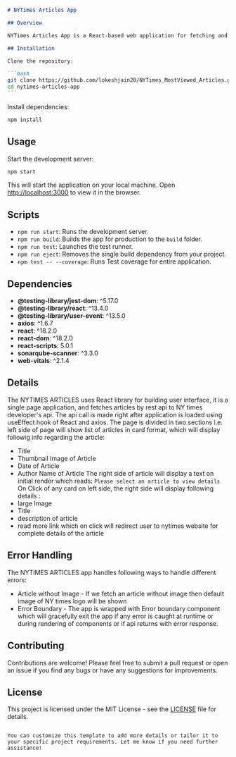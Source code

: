 ````markdown
# NYTimes Articles App

## Overview

NYTimes Articles App is a React-based web application for fetching and displaying most viewed articles from the New York Times API.

## Installation

Clone the repository:

```bash
git clone https://github.com/lokeshjain20/NYTimes_MostViewed_Articles.git
cd nytimes-articles-app
```
````

Install dependencies:

```bash
npm install
```

## Usage

Start the development server:

```bash
npm start
```

This will start the application on your local machine. Open [http://localhost:3000](http://localhost:3000) to view it in the browser.

## Scripts

- `npm run start`: Runs the development server.
- `npm run build`: Builds the app for production to the `build` folder.
- `npm run test`: Launches the test runner.
- `npm run eject`: Removes the single build dependency from your project.
- `npm test -- --coverage`: Runs Test coverage for entire application.

## Dependencies

- **@testing-library/jest-dom**: ^5.17.0
- **@testing-library/react**: ^13.4.0
- **@testing-library/user-event**: ^13.5.0
- **axios**: ^1.6.7
- **react**: ^18.2.0
- **react-dom**: ^18.2.0
- **react-scripts**: 5.0.1
- **sonarqube-scanner**: ^3.3.0
- **web-vitals**: ^2.1.4

## Details

The NYTIMES ARTICLES uses React library for building user interface, it is a single page application, and fetches articles by rest api to NY times developer's api. The api call is made right after application is loaded using useEffect hook of React and axios. The page is divided in two sections i.e. left side of page will show list of articles in card format, which will display followig info regarding the article:

- Title
- Thumbnail Image of Article
- Date of Article
- Author Name of Article
  The right side of article will display a text on initial render which reads:
  `Please select an article to view details`
  On Click of any card on left side, the right side will display following details :
- large Image
- Title
- description of article
- read more link which on click will redirect user to nytimes website for complete details of the article

## Error Handling

The NYTIMES ARTICLES app handles following ways to handle different errors:

- Article without Image - If we fetch an article without image then default image of NY times logo will be shown
- Error Boundary - The app is wrapped with Error boundary component which will gracefully exit the app if any error is caught at runtime or during rendering of components or if api returns with error response.

## Contributing

Contributions are welcome! Please feel free to submit a pull request or open an issue if you find any bugs or have any suggestions for improvements.

## License

This project is licensed under the MIT License - see the [LICENSE](LICENSE) file for details.

```

You can customize this template to add more details or tailor it to your specific project requirements. Let me know if you need further assistance!
```
